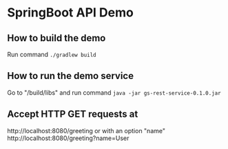 # SpringBoot API Demo

## How to build the demo
Run command `./gradlew build`

## How to run the demo service
Go to "/build/libs" and run command `java -jar gs-rest-service-0.1.0.jar`

## Accept HTTP GET requests at
http://localhost:8080/greeting or with an option "name" http://localhost:8080/greeting?name=User

